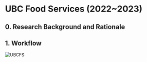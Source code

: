 # UBC Food Services (2022~2023)

## 0. Research Background and Rationale

## 1. Workflow
![UBCFS]("image/CFFS_process.png")
